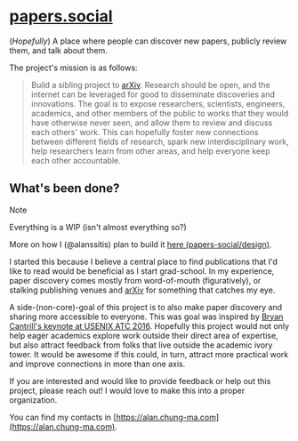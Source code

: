 # [papers.social](papers.social)

(_Hopefully_) A place where people can discover new papers, publicly review them,
and talk about them.

The project's mission is as follows:

> Build a sibling project to [arXiv](https://arxiv.org/). Research should be open,
> and the internet can be leveraged for good to disseminate discoveries and innovations.
> The goal is to expose researchers, scientists, engineers, academics, and other members
> of the public to works that they would have otherwise never seen, and allow them to
> review and discuss each others' work. This can hopefully foster new connections between
> different fields of research, spark new interdisciplinary work, help researchers learn
> from other areas, and help everyone keep each other accountable.

## What's been done?

> [!NOTE]
> Everything is a WIP (isn't almost everything so?)

More on how I (@alanssitis) plan to build it [here (papers-social/design)](https://github.com/papers-social/design).

I started this because I believe a central place to find publications that I'd
like to read would be beneficial as I start grad-school. In my experience, paper
discovery comes mostly from word-of-mouth (figuratively), or stalking publishing
venues and [arXiv](https://arXiv.org) for something that catches my eye.

A side-(non-core)-goal of this project is to also make paper discovery and
sharing more accessible to everyone. This was goal was inspired by
[Bryan Cantrill's keynote at USENIX ATC 2016](https://www.youtube.com/watch?v=gAEiXWO44bQ).
Hopefully this project would not only help eager academics explore work outside
their direct area of expertise, but also attract feedback from folks that live
outside the academic ivory tower. It would be awesome if this could, in turn,
attract more practical work and improve connections in more than one axis.

If you are interested and would like to provide feedback or help out this
project, please reach out! I would love to make this into a proper organization.

You can find my contacts in [https://alan.chung-ma.com](https://alan.chung-ma.com).

